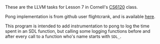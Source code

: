 These are the LLVM tasks for Lesson 7 in Cornell's [CS6120](https://www.cs.cornell.edu/courses/cs6120/2022sp/) class.

Pong implementation is from github user flightcrank, and is available [here](https://github.com/flightcrank/pong).

This program is intended to add instrumentation to pong to log the time spent in an SDL function, but calling some logging functions before and after every call to a function who's name starts with `SDL_`.
